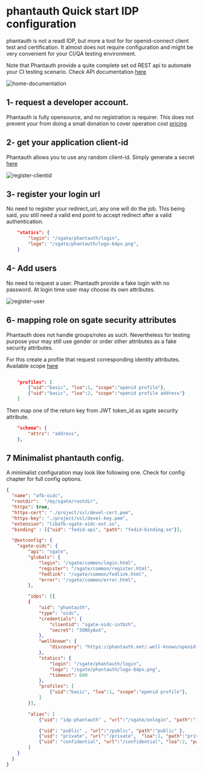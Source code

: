 # phantauth Quick start IDP configuration

phantauth is not a readl IDP, but more a tool for for openid-connect client test and certification. It almost does not require configuration and might be very convenient for your CI/QA testing environment.

Note that Phantauth provide a quite complete set od REST api to automate your CI testing scenario. Check API documentation [here](https://www.phantauth.net/api/)

![home-documentation](asset/phantauth/01-documentation-api.png)

## 1- request a developer account.

Phantauth is fully opensource, and no registration is requirer. This does not prevent your from doing a small donation to cover operation cost [pricing](https://www.phantauth.net/doc/#pricing)

## 2- get your application client-id

Phantauth allows you to use any random client-id. Simply generate a secret [here](https://phantauth.net/)

![register-clientid](asset/phantauth/02-get-clientid.png)

## 3- register your login url

No need to register your redirect_uri, any one will do the job. This being said, you still need a valid end point to accept redirect after a valid authentication.

```json
    "statics": {
        "login": "/sgate/phantauth/login",
        "logo": "/sgate/phantauth/logo-64px.png",
    }
```

## 4- Add users

No need to request a user. Phantauth provide a fake login with no password. At login time user may choose its own attributes.

![register-user](asset/phantauth/04-authenticate-user.png)


## 6- mapping role on sgate security attributes

Phantauth does not handle groups/roles as such. Nevertheless for testing purpose your may still use gender or order other attributes as a fake security attributes.

For this create a profile that request corresponding identity attributes. Available scope [here](https://www.phantauth.net/doc/integration#scope)

```json

    "profiles": [
        {"uid":"basic", "loa":1, "scope":"openid profile"},
        {"uid":"basic", "loa":2, "scope":"openid profile address"}
    ]

```

Then map one of the return key from JWT token_id as sgate security attribute.

```json
    "schema": {
        "attrs": "address",
    },
```

## 7 Minimalist phantauth config.

A minimalist configuration may look like following one. Check for config chapter for full config options.

```json
{
  "name": "afb-oidc",
  "rootdir":  "/my/sgate/rootdir",
  "https": true,
  "https-cert": "./project/ssl/devel-cert.pem",
  "https-key": "./project/ssl/devel-key.pem",
  "extension": "libafb-sgate-oidc-ext.so",
  "binding" : [{"uid": "fedid-api", "path": "fedid-binding.so"}],

  "@extconfig": {
    "sgate-oidc": {
        "api": "sgate",
        "globals": {
            "login": "/sgate/common/login.html",
            "register": "/sgate/common/register.html",
            "fedlink": "/sgate/common/fedlink.html",
            "error": "/sgate/common/error.html",
        },

        "idps": [{
        {
            "uid": "phantauth",
            "type": "oidc",
            "credentials": {
                "clientid": "sgate-oidc-iotbzh",
                "secret": "3ON5yAxX",
            },
            "wellknown": {
                "discovery": "https://phantauth.net/.well-known/openid-configuration",
            },
            "statics": {
                "login": "/sgate/phantauth/login",
                "logo": "/sgate/phantauth/logo-64px.png",
                "timeout": 600
            },
            "profiles": [
                {"uid":"basic", "loa":1, "scope":"openid profile"},
            ]
        }],

        "alias": [
            {"uid": "idp-phantauth" , "url":"/sgate/onlogin", "path":"idps/phantauth" },

            {"uid": "public" , "url":"/public", "path":"public" },
            {"uid": "private", "url":"/private",  "loa":1, "path":"private" },
            {"uid": "confidential", "url":"/confidential", "loa":2, "path":"confidential" },
        ]
    }
  }
}
```